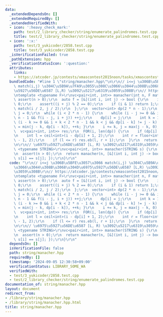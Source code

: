 ```yaml
---
data:
  _extendedDependsOn: []
  _extendedRequiredBy: []
  _extendedVerifiedWith:
  - icon: ':heavy_check_mark:'
    path: test/2_library_checker/string/enumerate_palindromes.test.cpp
    title: test/2_library_checker/string/enumerate_palindromes.test.cpp
  - icon: ':x:'
    path: test/3_yukicoder/2858.test.cpp
    title: test/3_yukicoder/2858.test.cpp
  _isVerificationFailed: true
  _pathExtension: hpp
  _verificationStatusIcon: ':question:'
  attributes:
    links:
    - https://atcoder.jp/contests/xmascontest2015noon/tasks/xmascontest2015_c
  bundledCode: "#line 1 \"string/manacher.hpp\"\n\r\n// i<=j \u306B\u5BFE\u3057\u3066\
    \ match(i,j) \u304C\u5B9A\u7FA9\u3055\u308C\u3066\u3044\u308B\u3068\u304D\u6975\
    \u5927\u56DE\u6587 [L,R) \u3092\u5217\u6319\u3059\u308B\r\n// https://atcoder.jp/contests/xmascontest2015noon/tasks/xmascontest2015_c\r\
    \ntemplate <typename F>\r\nvc<pair<int, int>> manacher(int n, F match) {\r\n \
    \ assert(n > 0);\r\n  auto f = [&](int i, int j) -> bool {\r\n    if (i > j) return\
    \ 0;\r\n    assert((i + j) % 2 == 0);\r\n    if (i & 1) return 1;\r\n    return\
    \ match(i / 2, j / 2);\r\n  };\r\n  vector<int> dp(2 * n - 1);\r\n  int i = 0,\
    \ j = 0;\r\n  while (i < 2 * n - 1) {\r\n    while (i - j >= 0 && i + j < 2 *\
    \ n - 1 && f(i - j, i + j)) ++j;\r\n    dp[i] = j;\r\n    int k = 1;\r\n    while\
    \ (i - k >= 0 && i + k < 2 * n - 1 && k < j && dp[i - k] != j - k) { dp[i + k]\
    \ = min(j - k, dp[i - k]), ++k; }\r\n    i += k, j = max(j - k, 0);\r\n  }\r\n\
    \  vc<pair<int, int>> res;\r\n  FOR(i, len(dp)) {\r\n    if (dp[i] == 0) continue;\r\
    \n    int l = ceil<int>(i - dp[i] + 1, 2);\r\n    int r = floor<int>(i + dp[i]\
    \ - 1, 2);\r\n    if (l <= r) res.eb(l, r + 1);\r\n  }\r\n  return res;\r\n}\r\
    \n\r\n// \u6975\u5927\u56DE\u6587 [L, R) \u3092\u5217\u6319\u3059\u308B\r\ntemplate\
    \ <typename STRING>\r\nvc<pair<int, int>> manacher(STRING s) {\r\n  int n = len(s);\r\
    \n  assert(n > 0);\r\n  return manacher(n, [&](int i, int j) -> bool { return\
    \ s[i] == s[j]; });\r\n}\r\n"
  code: "\r\n// i<=j \u306B\u5BFE\u3057\u3066 match(i,j) \u304C\u5B9A\u7FA9\u3055\u308C\
    \u3066\u3044\u308B\u3068\u304D\u6975\u5927\u56DE\u6587 [L,R) \u3092\u5217\u6319\
    \u3059\u308B\r\n// https://atcoder.jp/contests/xmascontest2015noon/tasks/xmascontest2015_c\r\
    \ntemplate <typename F>\r\nvc<pair<int, int>> manacher(int n, F match) {\r\n \
    \ assert(n > 0);\r\n  auto f = [&](int i, int j) -> bool {\r\n    if (i > j) return\
    \ 0;\r\n    assert((i + j) % 2 == 0);\r\n    if (i & 1) return 1;\r\n    return\
    \ match(i / 2, j / 2);\r\n  };\r\n  vector<int> dp(2 * n - 1);\r\n  int i = 0,\
    \ j = 0;\r\n  while (i < 2 * n - 1) {\r\n    while (i - j >= 0 && i + j < 2 *\
    \ n - 1 && f(i - j, i + j)) ++j;\r\n    dp[i] = j;\r\n    int k = 1;\r\n    while\
    \ (i - k >= 0 && i + k < 2 * n - 1 && k < j && dp[i - k] != j - k) { dp[i + k]\
    \ = min(j - k, dp[i - k]), ++k; }\r\n    i += k, j = max(j - k, 0);\r\n  }\r\n\
    \  vc<pair<int, int>> res;\r\n  FOR(i, len(dp)) {\r\n    if (dp[i] == 0) continue;\r\
    \n    int l = ceil<int>(i - dp[i] + 1, 2);\r\n    int r = floor<int>(i + dp[i]\
    \ - 1, 2);\r\n    if (l <= r) res.eb(l, r + 1);\r\n  }\r\n  return res;\r\n}\r\
    \n\r\n// \u6975\u5927\u56DE\u6587 [L, R) \u3092\u5217\u6319\u3059\u308B\r\ntemplate\
    \ <typename STRING>\r\nvc<pair<int, int>> manacher(STRING s) {\r\n  int n = len(s);\r\
    \n  assert(n > 0);\r\n  return manacher(n, [&](int i, int j) -> bool { return\
    \ s[i] == s[j]; });\r\n}\r\n"
  dependsOn: []
  isVerificationFile: false
  path: string/manacher.hpp
  requiredBy: []
  timestamp: '2024-09-05 12:30:58+09:00'
  verificationStatus: LIBRARY_SOME_WA
  verifiedWith:
  - test/3_yukicoder/2858.test.cpp
  - test/2_library_checker/string/enumerate_palindromes.test.cpp
documentation_of: string/manacher.hpp
layout: document
redirect_from:
- /library/string/manacher.hpp
- /library/string/manacher.hpp.html
title: string/manacher.hpp
---
```

